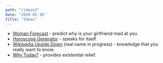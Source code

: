 ```yaml
---
path: "/ideas2"
date: "2020-05-16"
title: "Ideas"
---
```


- [Woman Forecast](/projects/woman-forecast) - predict why is your girlfriend mad at you.
- [Horoscope Generator](/projects/horoscope-generator) - speaks for itself.
- [Wikipedia Upside Down](/projects/wikipedia-upside-down) (real name in progress) - knowledge that you really want to know.
- [Why Today?](/projects/why-today) - provides existential relief.
